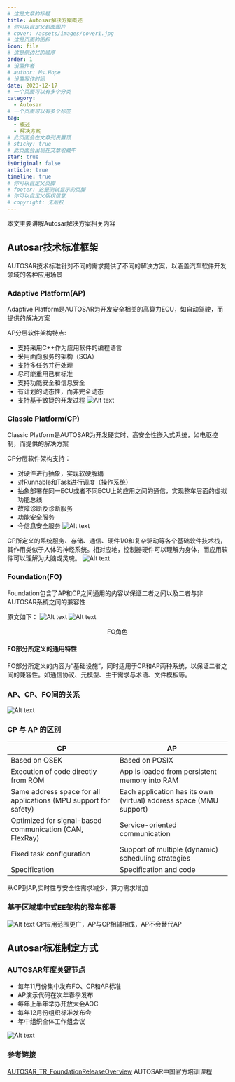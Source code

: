```yaml
---
# 这是文章的标题
title: Autosar解决方案概述
# 你可以自定义封面图片
# cover: /assets/images/cover1.jpg
# 这是页面的图标
icon: file
# 这是侧边栏的顺序
order: 1
# 设置作者
# author: Ms.Hope
# 设置写作时间
date: 2023-12-17
# 一个页面可以有多个分类
category:
  - Autosar
# 一个页面可以有多个标签
tag:
  - 概述
  - 解决方案
# 此页面会在文章列表置顶
# sticky: true
# 此页面会出现在文章收藏中
star: true
isOriginal: false
article: true
timeline: true
# 你可以自定义页脚
# footer: 这是测试显示的页脚
# 你可以自定义版权信息
# copyright: 无版权
---
```


本文主要讲解Autosar解决方案相关内容

<!-- more -->
## Autosar技术标准框架

AUTOSAR技术标准针对不同的需求提供了不同的解决方案，以涵盖汽车软件开发领域的各种应用场景

### Adaptive Platform(AP)

Adaptive Platform是AUTOSAR为开发安全相关的高算力ECU，如自动驾驶，而提供的解决方案

AP分层软件架构特点:
- 支持采用C++作为应用软件的编程语言
- 采用面向服务的架构（SOA）
- 支持多任务并行处理
- 尽可能重用已有标准
- 支持功能安全和信息安全
- 有计划的动态性，而非完全动态
- 支持基于敏捷的开发过程
![Alt text](image-6.png)
### Classic Platform(CP)

Classic Platform是AUTOSAR为开发硬实时、高安全性嵌入式系统，如电驱控制，而提供的解决方案

CP分层软件架构支持：
- 对硬件进行抽象，实现软硬解耦
- 对Runnable和Task进行调度（操作系统）
- 抽象部署在同一ECU或者不同ECU上的应用之间的通信，实现整车层面的虚拟功能总线
- 故障诊断及诊断服务
- 功能安全服务
- 今信息安全服务
![Alt text](image-4.png)

CP所定义的系统服务、存储、通信、硬件1/0和复杂驱动等各个基础软件技术栈，其作用类似于人体的神经系统。相对应地，控制器硬件可以理解为身体，而应用软件可以理解为大脑或灵魂。
![Alt text](image-5.png)
### Foundation(FO)

Foundation包含了AP和CP之间通用的内容以保证二者之间以及二者与非AUTOSAR系统之间的兼容性

原文如下：
![Alt text](image-1.png)
![Alt text](image-2.png)
<center>FO角色</center>


#### FO部分所定义的通用特性
  FO部分所定义的内容为“基础设施”，同时适用于CP和AP两种系统，以保证二者之间的兼容性。如通信协议、元模型、主干需求与术语、文件模板等。

### AP、CP、FO间的关系
![Alt text](image.png)

### CP 与 AP 的区别
|CP|AP|
|----|----|
|Based on OSEK|Based on POSIX|
|Execution of code directly from ROM|App is loaded from persistent memory into RAM|
|Same address space for all applications (MPU support for safety)|Each application has its own (virtual) address space (MMU support)|
|Optimized for signal-based communication (CAN, FlexRay)|Service-oriented communication|
|Fixed task configuration|Support of multiple (dynamic) scheduling strategies|
|Specification|Specification and code|
从CP到AP,实时性与安全性需求减少，算力需求增加

### 基于区域集中式EE架构的整车部署

![Alt text](image-3.png)
CP应用范围更广，AP与CP相辅相成，AP不会替代AP

## Autosar标准制定方式

### AUTOSAR年度关键节点

- 每年11月份集中发布FO、CP和AP标准
- AP演示代码在次年春季发布
- 每年上半年举办开放大会AOC
- 每年12月份组织标准发布会
- 年中组织全体工作组会议

![Alt text](image-7.png)

### 参考链接
[AUTOSAR_TR_FoundationReleaseOverview](https://www.autosar.org/fileadmin/standards/R20-11/FO/AUTOSAR_TR_FoundationReleaseOverview.pdf)
AUTOSAR中国官方培训课程

